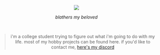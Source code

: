 <p align="center">
   <img src="https://github.com/user-attachments/assets/555c4c11-0547-419f-b6bb-4fb9eb484983" />
   <div align="center"><i color="gray">blathers my beloved</i></div>
</p>
<br>
<blockquote align="center">i'm a college student trying to figure out what i'm going to do with my life. most of my hobby projects can be found here. if you'd like to contact me, <a href="https://discord.com/users/195736618064281610">here's my discord</a></blockquote>
